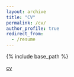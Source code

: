 ```yaml
---
layout: archive
title: "CV"
permalink: /cv/
author_profile: true
redirect_from:
  - /resume
---
```


{% include base_path %}

[cv](../files/CV2025Sept.pdf)